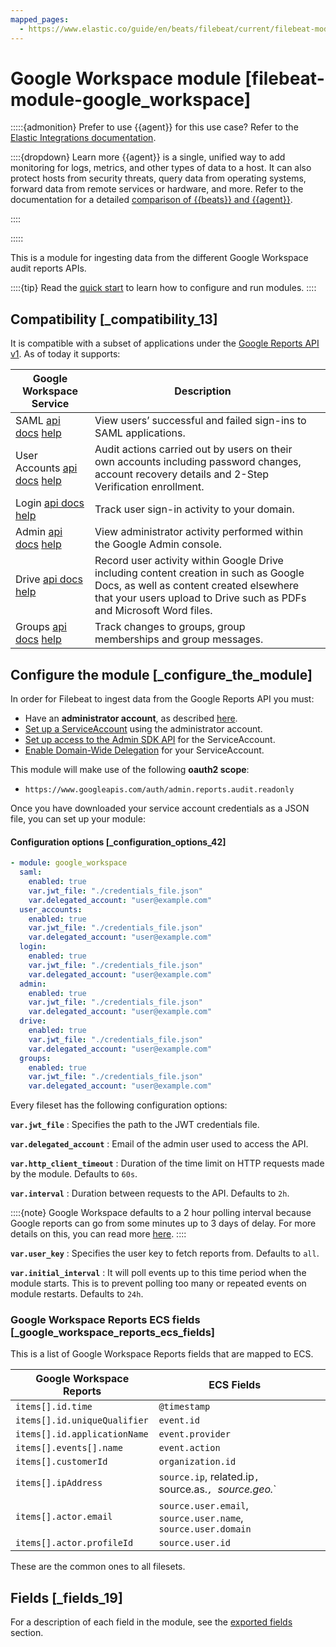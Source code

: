 ```yaml
---
mapped_pages:
  - https://www.elastic.co/guide/en/beats/filebeat/current/filebeat-module-google_workspace.html
---
```


# Google Workspace module [filebeat-module-google_workspace]

:::::{admonition} Prefer to use {{agent}} for this use case?
Refer to the [Elastic Integrations documentation](integration-docs://reference/google_workspace/index.md).

::::{dropdown} Learn more
{{agent}} is a single, unified way to add monitoring for logs, metrics, and other types of data to a host. It can also protect hosts from security threats, query data from operating systems, forward data from remote services or hardware, and more. Refer to the documentation for a detailed [comparison of {{beats}} and {{agent}}](docs-content://reference/fleet/index.md).

::::


:::::


This is a module for ingesting data from the different Google Workspace audit reports APIs.

::::{tip}
Read the [quick start](/reference/filebeat/filebeat-installation-configuration.md) to learn how to configure and run modules.
::::



## Compatibility [_compatibility_13]

It is compatible with a subset of applications under the [Google Reports API v1](https://developers.google.com/admin-sdk/reports/v1/get-start/getting-started). As of today it supports:

| Google Workspace Service | Description |  |
| --- | --- | --- |
| SAML [api docs](https://developers.google.com/admin-sdk/reports/v1/appendix/activity/saml) [help](https://support.google.com/a/answer/7007375?hl=en&ref_topic=9027054) | View users’ successful and failed sign-ins to SAML applications. |  |
| User Accounts [api docs](https://developers.google.com/admin-sdk/reports/v1/appendix/activity/user-accounts) [help](https://support.google.com/a/answer/9022875?hl=en&ref_topic=9027054) | Audit actions carried out by users on their own accounts including password changes, account recovery details and 2-Step Verification enrollment. |  |
| Login [api docs](https://developers.google.com/admin-sdk/reports/v1/appendix/activity/login) [help](https://support.google.com/a/answer/4580120?hl=en&ref_topic=9027054) | Track user sign-in activity to your domain. |  |
| Admin [api docs](https://developers.google.com/admin-sdk/reports/v1/appendix/activity/admin-application-settings) [help](https://support.google.com/a/answer/4579579?hl=en&ref_topic=9027054) | View administrator activity performed within the Google Admin console. |  |
| Drive [api docs](https://developers.google.com/admin-sdk/reports/v1/appendix/activity/drive) [help](https://support.google.com/a/answer/4579696?hl=en&ref_topic=9027054) | Record user activity within Google Drive including content creation in such as Google Docs, as well as content created elsewhere that your users upload to Drive such as PDFs and Microsoft Word files. |  |
| Groups [api docs](https://developers.google.com/admin-sdk/reports/v1/appendix/activity/groups) [help](https://support.google.com/a/answer/6270454?hl=en&ref_topic=9027054) | Track changes to groups, group memberships and group messages. |  |


## Configure the module [_configure_the_module]

In order for Filebeat to ingest data from the Google Reports API you must:

* Have an **administrator account**, as described [here](https://developers.google.com/admin-sdk/reports/v1/guides/prerequisites).
* [Set up a ServiceAccount](https://support.google.com/workspacemigrate/answer/9222993?hl=en) using the administrator account.
* [Set up access to the Admin SDK API](https://developers.google.com/admin-sdk/reports/v1/guides/authorizing) for the ServiceAccount.
* [Enable Domain-Wide Delegation](https://developers.google.com/admin-sdk/reports/v1/guides/delegation) for your ServiceAccount.

This module will make use of the following **oauth2 scope**:

* `https://www.googleapis.com/auth/admin.reports.audit.readonly`

Once you have downloaded your service account credentials as a JSON file, you can set up your module:


#### Configuration options [_configuration_options_42]

```yaml
- module: google_workspace
  saml:
    enabled: true
    var.jwt_file: "./credentials_file.json"
    var.delegated_account: "user@example.com"
  user_accounts:
    enabled: true
    var.jwt_file: "./credentials_file.json"
    var.delegated_account: "user@example.com"
  login:
    enabled: true
    var.jwt_file: "./credentials_file.json"
    var.delegated_account: "user@example.com"
  admin:
    enabled: true
    var.jwt_file: "./credentials_file.json"
    var.delegated_account: "user@example.com"
  drive:
    enabled: true
    var.jwt_file: "./credentials_file.json"
    var.delegated_account: "user@example.com"
  groups:
    enabled: true
    var.jwt_file: "./credentials_file.json"
    var.delegated_account: "user@example.com"
```

Every fileset has the following configuration options:

**`var.jwt_file`**
:   Specifies the path to the JWT credentials file.

**`var.delegated_account`**
:   Email of the admin user used to access the API.

**`var.http_client_timeout`**
:   Duration of the time limit on HTTP requests made by the module. Defaults to `60s`.

**`var.interval`**
:   Duration between requests to the API. Defaults to `2h`.

::::{note}
Google Workspace defaults to a 2 hour polling interval because Google reports can go from some minutes up to 3 days of delay. For more details on this, you can read more [here](https://support.google.com/a/answer/7061566).
::::


**`var.user_key`**
:   Specifies the user key to fetch reports from. Defaults to `all`.

**`var.initial_interval`**
:   It will poll events up to this time period when the module starts. This is to prevent polling too many or repeated events on module restarts. Defaults to `24h`.


### Google Workspace Reports ECS fields [_google_workspace_reports_ecs_fields]

This is a list of Google Workspace Reports fields that are mapped to ECS.

| Google Workspace Reports | ECS Fields |  |
| --- | --- | --- |
| `items[].id.time` | `@timestamp` |  |
| `items[].id.uniqueQualifier` | `event.id` |  |
| `items[].id.applicationName` | `event.provider` |  |
| `items[].events[].name` | `event.action` |  |
| `items[].customerId` | `organization.id` |  |
| `items[].ipAddress` | `source.ip`, related.ip`, `source.as.*`, `source.geo.*` |  |
| `items[].actor.email` | `source.user.email`, `source.user.name`, `source.user.domain` |  |
| `items[].actor.profileId` | `source.user.id` |  |

These are the common ones to all filesets.


## Fields [_fields_19]

For a description of each field in the module, see the [exported fields](/reference/filebeat/exported-fields-google_workspace.md) section.


